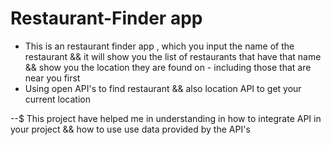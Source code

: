 # Restaurant-Finder app

- This is an restaurant finder app , which you input the name of the restaurant && it will show you the list of restaurants that have that name && show you the location they are found on - including those that are near you first
- Using open API's to find restaurant && also location API to get your current location

--$ This project have helped me in understanding in how to integrate API in your project && how to use use data provided by the API's
